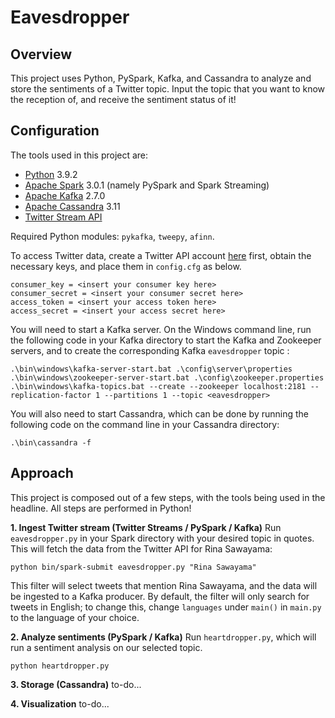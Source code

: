 # Eavesdropper
## Overview
This project uses Python, PySpark, Kafka, and Cassandra to analyze and store the sentiments of a Twitter topic. Input the topic that you want to know the reception of, and receive the sentiment status of it!

## Configuration
The tools used in this project are:
* [Python](https://www.python.org/downloads/) 3.9.2
* [Apache Spark](https://spark.apache.org/downloads.html) 3.0.1 (namely PySpark and Spark Streaming)
* [Apache Kafka](https://kafka.apache.org/downloads) 2.7.0
* [Apache Cassandra](https://cassandra.apache.org/download/) 3.11
* [Twitter Stream API](https://developer.twitter.com/)

Required Python modules: `pykafka`, `tweepy`, `afinn`.

To access Twitter data, create a Twitter API account [here](https://developer.twitter.com/en/apply-for-access) first, obtain the necessary keys, and place them in `config.cfg` as below.

```
consumer_key = <insert your consumer key here>
consumer_secret = <insert your consumer secret here>
access_token = <insert your access token here>
access_secret = <insert your access secret here>
```

You will need to start a Kafka server. On the Windows command line, run the following code in your Kafka directory to start the Kafka and Zookeeper servers, and to create the corresponding Kafka `eavesdropper` topic :
```
.\bin\windows\kafka-server-start.bat .\config\server\properties
.\bin\windows\zookeeper-server-start.bat .\config\zookeeper.properties
.\bin\windows\kafka-topics.bat --create --zookeeper localhost:2181 --replication-factor 1 --partitions 1 --topic <eavesdropper>
```

You will also need to start Cassandra, which can be done by running the following code on the command line in your Cassandra directory:
```
.\bin\cassandra -f
```

## Approach
This project is composed out of a few steps, with the tools being used in the headline. All steps are performed in Python!

**1. Ingest Twitter stream (Twitter Streams / PySpark / Kafka)**
Run `eavesdropper.py` in your Spark directory with your desired topic in quotes. This will fetch the data from the Twitter API for Rina Sawayama:
```
python bin/spark-submit eavesdropper.py "Rina Sawayama"
```

This filter will select tweets that mention Rina Sawayama, and the data will be ingested to a Kafka producer. By default, the filter will only search for tweets in English; to change this, change `languages` under `main()` in `main.py` to the language of your choice.

**2. Analyze sentiments (PySpark / Kafka)**
Run `heartdropper.py`, which will run a sentiment analysis on our selected topic.

```
python heartdropper.py
```

**3. Storage (Cassandra)**
to-do...

**4. Visualization**
to-do...
